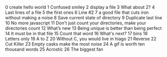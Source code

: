 0 create hello world
1 Confused smiley
2 display a file
3 What about 2?
4 Last lines of a file
5 the first ones
6 Line #2
7 a good file that cuts iron without making a noise
8 Save current state of directory
9 Duplicate last line
10 No more javascript
11 Don't just count your directories, make your directories count
12 What’s new
13 Being unique is better than being perfect
14 It must be in that file
15 Count that word
16 What's next?
17 bins
18 Letters only
19 A to Z
20 Without C, you would live in hiago
21 Reverse
22 Cut Killer
23 Empty casks make the most noise
24 A gif is worth ten thousand words
25 Acrostic
26 The biggest fan

